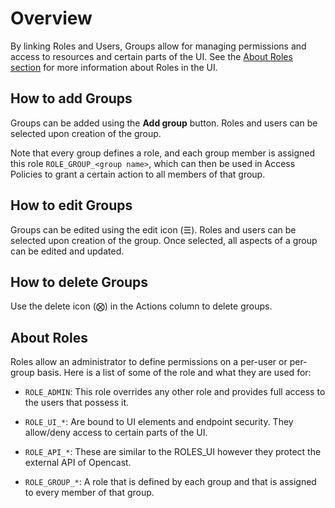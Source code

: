 # Overview
By linking Roles and Users, Groups allow for managing permissions and access to resources and certain parts of the UI. See the [About Roles section](groups.md#about-roles) for more information about Roles in the UI.


## How to add Groups
Groups can be added using the **Add group** button. Roles and users can be selected upon creation of the group.

Note that every group defines a role, and each group member is assigned this role `ROLE_GROUP_<group name>`, which can then be used in Access Policies to grant a certain action to all members of that group.


## How to edit Groups
Groups can be edited using the edit icon (☰). Roles and users can be selected upon creation of the group. Once selected, all aspects of a group can be edited and updated.

## How to delete Groups
Use the delete icon (⨂) in the Actions column to delete groups.

## About Roles
Roles allow an administrator to define permissions on a per-user or per-group basis. Here is a list of some of the role and what they are used for:

* `ROLE_ADMIN`: This role overrides any other role and provides full access to the users that possess it.

* `ROLE_UI_*`: Are bound to UI elements and endpoint security. They allow/deny access to certain parts of the UI.

* `ROLE_API_*`: These are similar to the ROLES_UI however they protect the external API of Opencast.

* `ROLE_GROUP_*`: A role that is defined by each group and that is assigned to every member of that group.
